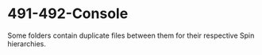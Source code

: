 # 491-492-Console

Some folders contain duplicate files between them for their respective Spin hierarchies.
